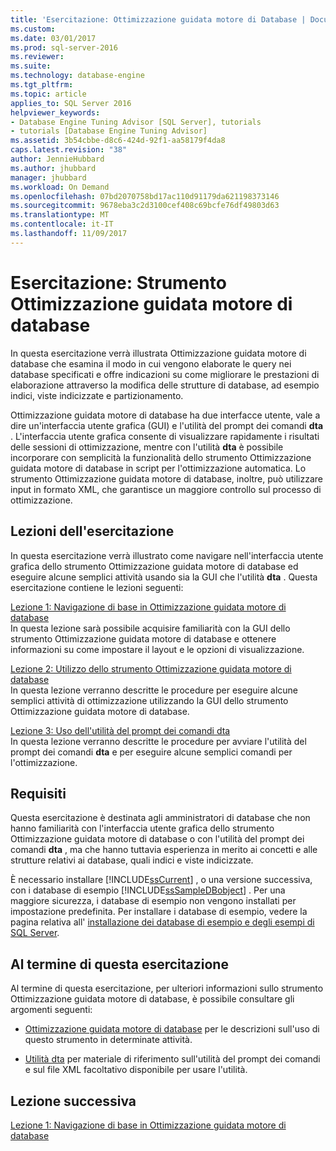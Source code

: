 ```yaml
---
title: 'Esercitazione: Ottimizzazione guidata motore di Database | Documenti Microsoft'
ms.custom: 
ms.date: 03/01/2017
ms.prod: sql-server-2016
ms.reviewer: 
ms.suite: 
ms.technology: database-engine
ms.tgt_pltfrm: 
ms.topic: article
applies_to: SQL Server 2016
helpviewer_keywords:
- Database Engine Tuning Advisor [SQL Server], tutorials
- tutorials [Database Engine Tuning Advisor]
ms.assetid: 3b54cbbe-d8c6-424d-92f1-aa58179f4da8
caps.latest.revision: "38"
author: JennieHubbard
ms.author: jhubbard
manager: jhubbard
ms.workload: On Demand
ms.openlocfilehash: 07bd2070758bd17ac110d91179da621198373146
ms.sourcegitcommit: 9678eba3c2d3100cef408c69bcfe76df49803d63
ms.translationtype: MT
ms.contentlocale: it-IT
ms.lasthandoff: 11/09/2017
---
```

# <a name="tutorial-database-engine-tuning-advisor"></a>Esercitazione: Strumento Ottimizzazione guidata motore di database
In questa esercitazione verrà illustrata Ottimizzazione guidata motore di database che esamina il modo in cui vengono elaborate le query nei database specificati e offre indicazioni su come migliorare le prestazioni di elaborazione attraverso la modifica delle strutture di database, ad esempio indici, viste indicizzate e partizionamento.  
  
Ottimizzazione guidata motore di database ha due interfacce utente, vale a dire un'interfaccia utente grafica (GUI) e l'utilità del prompt dei comandi **dta** . L'interfaccia utente grafica consente di visualizzare rapidamente i risultati delle sessioni di ottimizzazione, mentre con l'utilità **dta** è possibile incorporare con semplicità la funzionalità dello strumento Ottimizzazione guidata motore di database in script per l'ottimizzazione automatica. Lo strumento Ottimizzazione guidata motore di database, inoltre, può utilizzare input in formato XML, che garantisce un maggiore controllo sul processo di ottimizzazione.  
  
## <a name="what-you-will-learn"></a>Lezioni dell'esercitazione  
In questa esercitazione verrà illustrato come navigare nell'interfaccia utente grafica dello strumento Ottimizzazione guidata motore di database ed eseguire alcune semplici attività usando sia la GUI che l'utilità **dta** . Questa esercitazione contiene le lezioni seguenti:  
  
[Lezione 1: Navigazione di base in Ottimizzazione guidata motore di database](../../tools/dta/lesson-1-basic-navigation-in-database-engine-tuning-advisor.md)  
In questa lezione sarà possibile acquisire familiarità con la GUI dello strumento Ottimizzazione guidata motore di database e ottenere informazioni su come impostare il layout e le opzioni di visualizzazione.  
  
[Lezione 2: Utilizzo dello strumento Ottimizzazione guidata motore di database](../../tools/dta/lesson-2-using-database-engine-tuning-advisor.md)  
In questa lezione verranno descritte le procedure per eseguire alcune semplici attività di ottimizzazione utilizzando la GUI dello strumento Ottimizzazione guidata motore di database.  
  
[Lezione 3: Uso dell'utilità del prompt dei comandi dta](../../tools/dta/lesson-3-using-the-dta-command-prompt-utility.md)  
In questa lezione verranno descritte le procedure per avviare l'utilità del prompt dei comandi **dta** e per eseguire alcune semplici comandi per l'ottimizzazione.  
  
## <a name="requirements"></a>Requisiti  
Questa esercitazione è destinata agli amministratori di database che non hanno familiarità con l'interfaccia utente grafica dello strumento Ottimizzazione guidata motore di database o con l'utilità del prompt dei comandi **dta** , ma che hanno tuttavia esperienza in merito ai concetti e alle strutture relativi ai database, quali indici e viste indicizzate.  
  
È necessario installare [!INCLUDE[ssCurrent](../../includes/sscurrent-md.md)] , o una versione successiva, con i database di esempio [!INCLUDE[ssSampleDBobject](../../includes/sssampledbobject-md.md)] . Per una maggiore sicurezza, i database di esempio non vengono installati per impostazione predefinita. Per installare i database di esempio, vedere la pagina relativa all' [installazione dei database di esempio e degli esempi di SQL Server](http://sqlserversamples.codeplex.com).  
  
## <a name="after-you-finish-this-tutorial"></a>Al termine di questa esercitazione  
Al termine di questa esercitazione, per ulteriori informazioni sullo strumento Ottimizzazione guidata motore di database, è possibile consultare gli argomenti seguenti:  
  
-   [Ottimizzazione guidata motore di database](../../relational-databases/performance/database-engine-tuning-advisor.md) per le descrizioni sull'uso di questo strumento in determinate attività.  
  
-   [Utilità dta](../../tools/dta/dta-utility.md) per materiale di riferimento sull'utilità del prompt dei comandi e sul file XML facoltativo disponibile per usare l'utilità.  
  
## <a name="next-lesson"></a>Lezione successiva  
[Lezione 1: Navigazione di base in Ottimizzazione guidata motore di database](../../tools/dta/lesson-1-basic-navigation-in-database-engine-tuning-advisor.md)  
  
  
  
